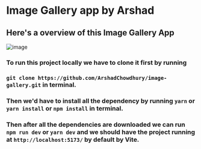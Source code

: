 # Image Gallery app by Arshad

## Here's a overview of this Image Gallery App 

![image](https://github.com/ArshadChowdhury/image-gallery/assets/86738490/b0130d79-f97e-4ed1-8497-ad343f8f651c)


### To run this project locally we have to clone it first by running 
### `git clone https://github.com/ArshadChowdhury/image-gallery.git` in terminal.

### Then we'd have to install all the dependency by running `yarn` or `yarn install` or `npm install` in terminal.

### Then after all the dependencies are downloaded we can run `npm run dev` or `yarn dev` and we should have the project running at `http://localhost:5173/` by default by Vite.
